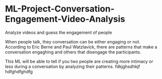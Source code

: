 # ML-Project-Conversation-Engagement-Video-Analysis
Analyze videos and guess the engagement of people

When people talk, they conversation can be either engaging or not. According to Eric Berne and Paul Watzlavick, there are patterns that make a conversation engaghing and others that disengage the participants.

This ML will be able to tell if you two people are creating more intimacy or less during a conversation by analyzing their patterns. fdkjghsdhkjf hdfghdfghdfg
